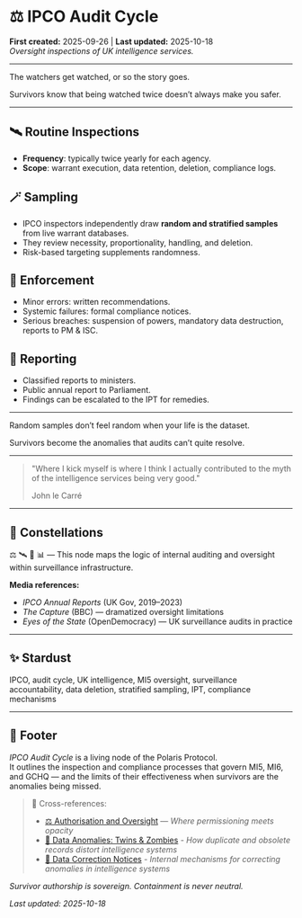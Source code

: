 # ⚖️ IPCO Audit Cycle  
**First created:** 2025-09-26 | **Last updated:** 2025-10-18  
*Oversight inspections of UK intelligence services.*  

---

The watchers get watched, or so the story goes.  

Survivors know that being watched twice doesn’t always make you safer.  

---

## 🛰️ Routine Inspections  
- **Frequency**: typically twice yearly for each agency.  
- **Scope**: warrant execution, data retention, deletion, compliance logs.  

## 🪄 Sampling  
- IPCO inspectors independently draw **random and stratified samples** from live warrant databases.  
- They review necessity, proportionality, handling, and deletion.  
- Risk-based targeting supplements randomness.  

## 🚀 Enforcement  
- Minor errors: written recommendations.  
- Systemic failures: formal compliance notices.  
- Serious breaches: suspension of powers, mandatory data destruction, reports to PM & ISC.  

## 🎪 Reporting  
- Classified reports to ministers.  
- Public annual report to Parliament.  
- Findings can be escalated to the IPT for remedies.  

---

Random samples don’t feel random when your life is the dataset.  

Survivors become the anomalies that audits can’t quite resolve.  

---

> "Where I kick myself is where I think I actually contributed to the myth of the intelligence services being very good."
>
> John le Carré 

---

## 🌌 Constellations  
⚖️ 🛰️ 🧿 📊 — This node maps the logic of internal auditing and oversight within surveillance infrastructure.

**Media references:**  
- *IPCO Annual Reports* (UK Gov, 2019–2023)  
- *The Capture* (BBC) — dramatized oversight limitations  
- *Eyes of the State* (OpenDemocracy) — UK surveillance audits in practice

---

## ✨ Stardust  
IPCO, audit cycle, UK intelligence, MI5 oversight, surveillance accountability, data deletion, stratified sampling, IPT, compliance mechanisms

---

## 🏮 Footer  

*IPCO Audit Cycle* is a living node of the Polaris Protocol.  
It outlines the inspection and compliance processes that govern MI5, MI6, and GCHQ — and the limits of their effectiveness when survivors are the anomalies being missed.

> 📡 Cross-references:
> 
> - [⚖️ Authorisation and Oversight](../⚖️_authorisation_and_oversight.md) — *Where permissioning meets opacity*  
> - [🧬 Data Anomalies: Twins & Zombies](../../../../Metadata_Sabotage_Network/Structural_Analysis/🧬_Structural_Mapping/🧬_data_anomalies_twins_zombies.md) - *How duplicate and obsolete records distort intelligence systems*  
> - [🧬 Data Correction Notices](../../../../Metadata_Sabotage_Network/Structural_Analysis/🧬_Structural_Mapping/🧬_data_correction_notices.md) - *Internal mechanisms for correcting anomalies in intelligence systems*  

*Survivor authorship is sovereign. Containment is never neutral.*  

_Last updated: 2025-10-18_
